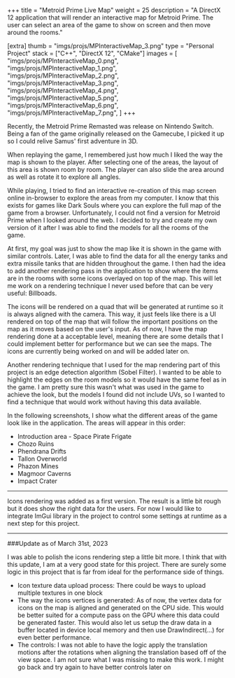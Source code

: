 +++
title = "Metroid Prime Live Map"
weight = 25
description = "A DirectX 12 application that will render an interactive map for Metroid Prime. The user can select an area of the game to show on screen and then move around the rooms."

[extra]
thumb = "imgs/projs/MPInteractiveMap_3.png"
type = "Personal Project"
stack = ["C++", "DirectX 12", "CMake"]
images = [
    "imgs/projs/MPInteractiveMap_0.png",
    "imgs/projs/MPInteractiveMap_1.png",
    "imgs/projs/MPInteractiveMap_2.png",
    "imgs/projs/MPInteractiveMap_3.png",
    "imgs/projs/MPInteractiveMap_4.png",
    "imgs/projs/MPInteractiveMap_5.png",
    "imgs/projs/MPInteractiveMap_6.png",
    "imgs/projs/MPInteractiveMap_7.png",
]
+++

Recently, the Metroid Prime Remasted was release on Nintendo Switch. Being a fan of the game originally released on the Gamecube, I picked it up so I could relive Samus' first adventure in 3D.

When replaying the game, I remembered just how much I liked the way the map is shown to the player. After selecting one of the areas, the layout of this area is shown room by room. The player can also slide the area around as well as rotate it to explore all angles.

While playing, I tried to find an interactive re-creation of this map screen online in-browser to explore the areas from my computer. I know that this exists for games like Dark Souls where you can explore the full map of the game from a browser. Unfortunately, I could not find a version for Metroid Prime when I looked around the web. I decided to try and create my own version of it after I was able to find the models for all the rooms of the game.

At first, my goal was just to show the map like it is shown in the game with similar controls. Later, I was able to find the data for all the energy tanks and extra missile tanks that are hidden throughout the game. I then had the idea to add another rendering pass in the application to show where the items are in the rooms with some icons overlayed on top of the map. This will let me work on a rendering technique I never used before that can be very useful: Billboads.

The icons will be rendered on a quad that will be generated at runtime so it is always aligned with the camera. This way, it just feels like there is a UI rendered on top of the map that will follow the important positions on the map as it moves based on the user's input. As of now, I have the map rendering done at a acceptable level, meaning there are some details that I could implement better for performance but we can see the maps. The icons are currently being worked on and will be added later on.

Another rendering technique that I used for the map rendering part of this project is an edge detection algorithm (Sobel Filter). I wanted to be able to highlight the edges on the room models so it would have the same feel as in the game. I am pretty sure this wasn't what was used in the game to achieve the look, but the models I found did not include UVs, so I wanted to find a technique that would work without having this data available.

In the following screenshots, I show what the different areas of the game look like in the application. The areas will appear in this order:

* Introduction area - Space Pirate Frigate
* Chozo Ruins
* Phendrana Drifts
* Tallon Overworld
* Phazon Mines
* Magmoor Caverns
* Impact Crater

-------------------------------------------------

Icons rendering was added as a first version. The result is a little bit rough but it does show the right data for the users. For now I would like to integrate ImGui library in the project to control some settings at runtime as a next step for this project.

-------------------------------------------------

###Update as of March 31st, 2023

I was able to polish the icons rendering step a little bit more. I think that with this update, I am at a very good state for this project. There are surely some logic in this project that is far from ideal for the performance side of things.

* Icon texture data upload process: There could be ways to upload multiple textures in one block
* The way the icons vertices is generated: As of now, the vertex data for icons on the map is aligned and generated on the CPU side. This would be better suited for a compute pass on the GPU where this data could be generated faster. This would also let us setup the draw data in a buffer located in device local memory and then use DrawIndirect(...) for even better performance.
* The controls: I was not able to have the logic apply the translation motions after the rotations when aligning the translation based off of the view space. I am not sure what I was missing to make this work. I might go back and try again to have better controls later on

